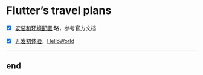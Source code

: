 # Flutter’s  travel plans



- [x] [安装和环境配置][100]:略，参考官方文档
- [x] [开发初体验][101]，[HelloWorld][102]












---
end
---

[100]: https://flutter.cn/docs/get-started/install
[101]: /base/11_beginner/run_the_first_project.md
[102]: todo